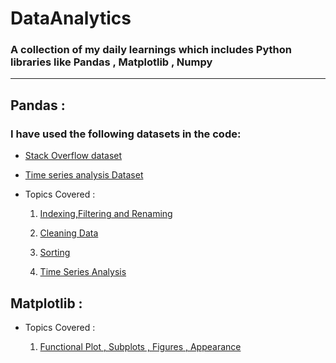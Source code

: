 # DataAnalytics
### A collection of my daily learnings which includes Python libraries like Pandas , Matplotlib , Numpy 

<hr/>

## Pandas :
### I have used the following datasets in the code:

- [Stack Overflow dataset](https://insights.stackoverflow.com/survey)
- [Time series analysis Dataset](https://raw.githubusercontent.com/CoreyMSchafer/code_snippets/master/Python/Pandas/10-Datetime-Timeseries/ETH_1h.csv)

- Topics Covered : 

    1. [Indexing,Filtering and Renaming](https://github.com/dsrao711/DataAnalytics/blob/main/Pandas/Indexing_Renaming.ipynb)

    2. [Cleaning Data](https://github.com/dsrao711/DataAnalytics/blob/main/Pandas/Cleaning_Data_StackOverflow_Survey.ipynb)

    3. [Sorting](https://github.com/dsrao711/DataAnalytics/blob/main/Pandas/Sorting%20Data.ipynb)

    4. [Time Series Analysis](https://github.com/dsrao711/DataAnalytics/blob/main/Pandas/TimeSeriesAnalysis/TimeSeriesAnalysis.ipynb)
## Matplotlib :

- Topics Covered : 

    1. [Functional Plot , Subplots , Figures , Appearance  ](https://github.com/dsrao711/DataAnalytics/blob/main/Matplotlib/Subplots%2Cfigures%2CAppearance.ipynb)
    
